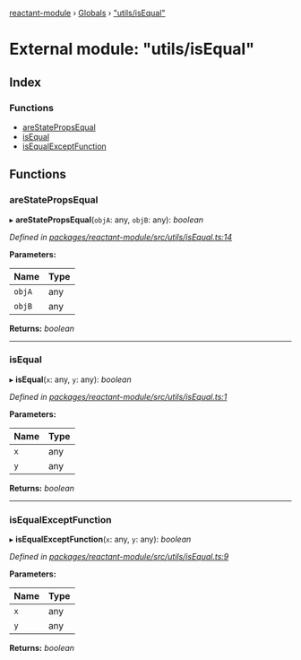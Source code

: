 [reactant-module](../README.md) › [Globals](../globals.md) › ["utils/isEqual"](_utils_isequal_.md)

# External module: "utils/isEqual"

## Index

### Functions

* [areStatePropsEqual](_utils_isequal_.md#arestatepropsequal)
* [isEqual](_utils_isequal_.md#isequal)
* [isEqualExceptFunction](_utils_isequal_.md#isequalexceptfunction)

## Functions

###  areStatePropsEqual

▸ **areStatePropsEqual**(`objA`: any, `objB`: any): *boolean*

*Defined in [packages/reactant-module/src/utils/isEqual.ts:14](https://github.com/unadlib/reactant/blob/0eb2298/packages/reactant-module/src/utils/isEqual.ts#L14)*

**Parameters:**

Name | Type |
------ | ------ |
`objA` | any |
`objB` | any |

**Returns:** *boolean*

___

###  isEqual

▸ **isEqual**(`x`: any, `y`: any): *boolean*

*Defined in [packages/reactant-module/src/utils/isEqual.ts:1](https://github.com/unadlib/reactant/blob/0eb2298/packages/reactant-module/src/utils/isEqual.ts#L1)*

**Parameters:**

Name | Type |
------ | ------ |
`x` | any |
`y` | any |

**Returns:** *boolean*

___

###  isEqualExceptFunction

▸ **isEqualExceptFunction**(`x`: any, `y`: any): *boolean*

*Defined in [packages/reactant-module/src/utils/isEqual.ts:9](https://github.com/unadlib/reactant/blob/0eb2298/packages/reactant-module/src/utils/isEqual.ts#L9)*

**Parameters:**

Name | Type |
------ | ------ |
`x` | any |
`y` | any |

**Returns:** *boolean*
